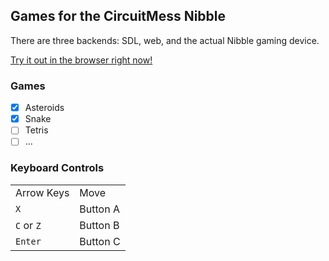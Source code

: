 ## Games for the CircuitMess Nibble

There are three backends:
SDL, web, and the actual Nibble gaming device.

[Try it out in the browser right now!](http://www.langnerd.de/nibble/)

### Games

+ [x] Asteroids
+ [x] Snake
+ [ ] Tetris
+ [ ] ...

### Keyboard Controls

<table>
    <tr>
        <td>Arrow Keys</td>
        <td>Move</td></tr>
    <tr>
        <td><code>X</code></td>
        <td>Button A</td>
    </tr>
    <tr>
        <td><code>C</code> or <code>Z</code></td>
        <td>Button B</td>
    </tr>
    <tr>
        <td><code>Enter</code></td>
        <td>Button C</td>
    </tr>
</table>
